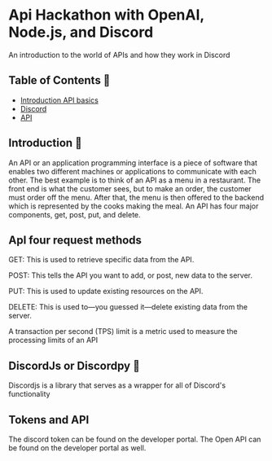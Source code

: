 # Api Hackathon with OpenAI, Node.js, and Discord
An introduction to the world of APIs and how they work in Discord
## Table of Contents 🤖
- [Introduction API basics](#Introduction)
- [Discord](#usage)
- [API](#features)


## Introduction 🫡
An API or an application programming interface is a piece of software that enables two different machines or applications to communicate with each other. The best example is to think of an API as a menu in a restaurant. The front end is what the customer sees, but to make an order, the customer must order off the menu. After that, the menu is then offered to the backend which is represented by the cooks making the meal. An API has four major components, get, post, put, and delete. 
## ApI four request methods 
GET: This is used to retrieve specific data from the API.

POST: This tells the API you want to add, or post, new data to the server. 

PUT: This is used to update existing resources on the API. 

DELETE: This is used to—you guessed it—delete existing data from the server. 


A transaction per second (TPS) limit is a metric used to measure the processing limits of an API

## DiscordJs or Discordpy  🫡
Discordjs is a library that serves as a wrapper for all of Discord's functionality 
## Tokens and API
The discord token can be found on the developer portal. The Open API can be found on the developer portal as well.
